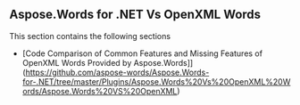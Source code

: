 ## Aspose.Words for .NET Vs OpenXML Words

This section contains the following sections
* [Code Comparison of Common Features and Missing Features of OpenXML Words Provided by Aspose.Words]](https://github.com/aspose-words/Aspose.Words-for-.NET/tree/master/Plugins/Aspose.Words%20Vs%20OpenXML%20Words/Aspose.Words%20VS%20OpenXML)
